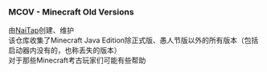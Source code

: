 ### MCOV - Minecraft Old Versions
由<a href="https://space.bilibili.com/1076095077">NaiTap</a>创建、维护<br/>
该仓库收集了Minecraft Java Edition除正式版、愚人节版以外的所有版本（包括启动器内没有的，也称丢失的版本）<br/>
对于那些Minecraft考古玩家们可能有些帮助<br/>
